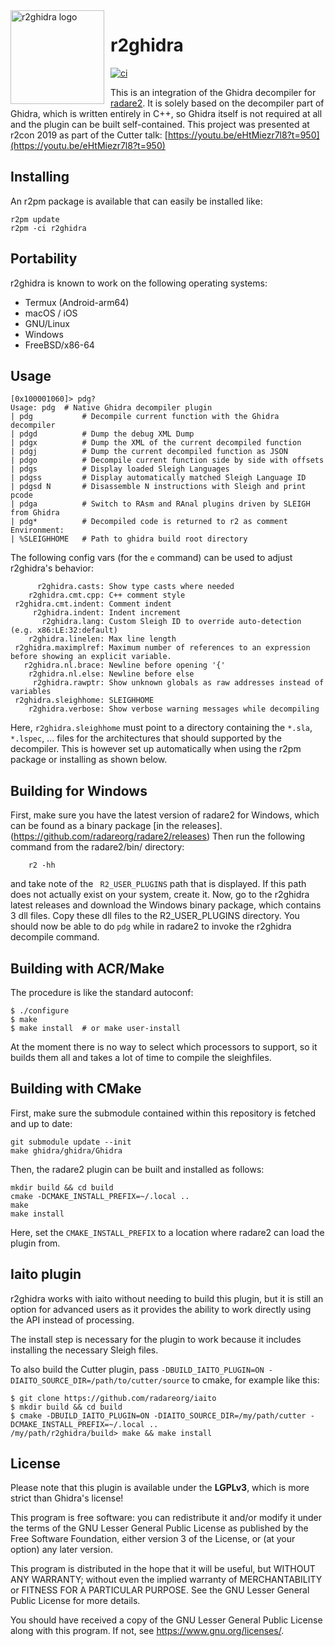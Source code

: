<img width="150" height="150" align="left" style="float: left; margin: 0 10px 0 0;" alt="r2ghidra logo" src="https://raw.githubusercontent.com/radareorg/r2ghidra/master/assets/logo.png">

# r2ghidra

[![ci](https://github.com/radareorg/r2ghidra/workflows/ci/badge.svg)](https://github.com/radareorg/r2ghidra/actions?query=workflow%3Aci)

This is an integration of the Ghidra decompiler for [radare2](https://github.com/radareorg/radare2).
It is solely based on the decompiler part of Ghidra, which is written entirely in
C++, so Ghidra itself is not required at all and the plugin can be built self-contained.
This project was presented at r2con 2019 as part of the Cutter talk: [https://youtu.be/eHtMiezr7l8?t=950](https://youtu.be/eHtMiezr7l8?t=950)

## Installing

An r2pm package is available that can easily be installed like:
```
r2pm update
r2pm -ci r2ghidra
```

## Portability

r2ghidra is known to work on the following operating systems:

* Termux (Android-arm64)
* macOS / iOS
* GNU/Linux
* Windows
* FreeBSD/x86-64

## Usage

```
[0x100001060]> pdg?
Usage: pdg  # Native Ghidra decompiler plugin
| pdg           # Decompile current function with the Ghidra decompiler
| pdgd          # Dump the debug XML Dump
| pdgx          # Dump the XML of the current decompiled function
| pdgj          # Dump the current decompiled function as JSON
| pdgo          # Decompile current function side by side with offsets
| pdgs          # Display loaded Sleigh Languages
| pdgss         # Display automatically matched Sleigh Language ID
| pdgsd N       # Disassemble N instructions with Sleigh and print pcode
| pdga          # Switch to RAsm and RAnal plugins driven by SLEIGH from Ghidra
| pdg*          # Decompiled code is returned to r2 as comment
Environment:
| %SLEIGHHOME   # Path to ghidra build root directory
```

The following config vars (for the `e` command) can be used to adjust r2ghidra's behavior:

```
      r2ghidra.casts: Show type casts where needed
    r2ghidra.cmt.cpp: C++ comment style
 r2ghidra.cmt.indent: Comment indent
     r2ghidra.indent: Indent increment
       r2ghidra.lang: Custom Sleigh ID to override auto-detection (e.g. x86:LE:32:default)
    r2ghidra.linelen: Max line length
 r2ghidra.maximplref: Maximum number of references to an expression before showing an explicit variable.
   r2ghidra.nl.brace: Newline before opening '{'
    r2ghidra.nl.else: Newline before else
     r2ghidra.rawptr: Show unknown globals as raw addresses instead of variables
 r2ghidra.sleighhome: SLEIGHHOME
    r2ghidra.verbose: Show verbose warning messages while decompiling
```

Here, `r2ghidra.sleighhome` must point to a directory containing the `*.sla`, `*.lspec`, ... files for
the architectures that should supported by the decompiler. This is however set up automatically when using
the r2pm package or installing as shown below.

## Building for Windows

First, make sure you have the latest version of radare2 for Windows, which can be found as a binary package [in the releases].(https://github.com/radareorg/radare2/releases) 
Then run the following command from the radare2/bin/ directory:
```
    r2 -hh
```
and take note of the  ``` R2_USER_PLUGINS``` path that is displayed. If this path does not actually exist on your system, create it.
Now, go to the r2ghidra latest releases and download the Windows binary package, which contains 3 dll files. Copy these dll files to the R2_USER_PLUGINS directory.
You should now be able to do ```pdg``` while in radare2 to invoke the r2ghidra decompile command.

## Building with ACR/Make

The procedure is like the standard autoconf:

```
$ ./configure
$ make
$ make install  # or make user-install
```
At the moment there is no way to select which processors to support, so it builds them all and takes a lot of time to compile the sleighfiles.

## Building with CMake

First, make sure the submodule contained within this repository is fetched and up to date:

```
git submodule update --init
make ghidra/ghidra/Ghidra
```

Then, the radare2 plugin can be built and installed as follows:

```
mkdir build && cd build
cmake -DCMAKE_INSTALL_PREFIX=~/.local ..
make
make install
```

Here, set the `CMAKE_INSTALL_PREFIX` to a location where radare2 can load the plugin from.

## Iaito plugin

r2ghidra works with iaito without needing to build this plugin, but it is still an option for advanced users as it provides the ability to work directly using the API instead of processing.

The install step is necessary for the plugin to work because it includes installing the necessary Sleigh files.

To also build the Cutter plugin, pass `-DBUILD_IAITO_PLUGIN=ON -DIAITO_SOURCE_DIR=/path/to/cutter/source` to cmake, for example like this:
```
$ git clone https://github.com/radareorg/iaito
$ mkdir build && cd build
$ cmake -DBUILD_IAITO_PLUGIN=ON -DIAITO_SOURCE_DIR=/my/path/cutter -DCMAKE_INSTALL_PREFIX=~/.local ..
/my/path/r2ghidra/build> make && make install
```

## License

Please note that this plugin is available under the **LGPLv3**, which
is more strict than Ghidra's license!

This program is free software: you can redistribute it and/or modify
it under the terms of the GNU Lesser General Public License as published by
the Free Software Foundation, either version 3 of the License, or
(at your option) any later version.

This program is distributed in the hope that it will be useful,
but WITHOUT ANY WARRANTY; without even the implied warranty of
MERCHANTABILITY or FITNESS FOR A PARTICULAR PURPOSE.  See the
GNU Lesser General Public License for more details.

You should have received a copy of the GNU Lesser General Public License
along with this program.  If not, see <https://www.gnu.org/licenses/>.

